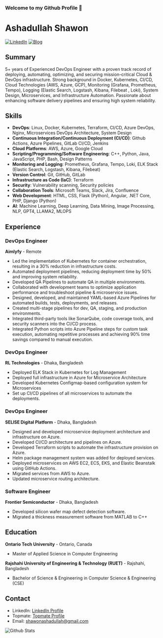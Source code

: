 ### Welcome to my Github Profile 👋

<!--
**shawon100/shawon100** is a ✨ _special_ ✨ repository because its `README.md` (this file) appears on your GitHub profile.

Here are some ideas to get you started:

- 🔭 I’m currently working as a Software Engineer
- 🌱 I’m currently learning ...
- 👯 I’m looking to collaborate on ...
- 🤔 I’m looking for help with ...
- 💬 Ask me about ...
- 📫 How to reach me: ...
- 😄 Pronouns: ...
- ⚡ Fun fact: ...
-->

# Ashadullah Shawon
[![LinkedIn](https://img.shields.io/badge/LinkedIn-Ashadullah%20Shawon-blue)](https://www.linkedin.com/in/ashadullah-shawon-b51606aa/)
[![Blog](https://img.shields.io/badge/Blog-shawonruet-green)](https://shawonruet.com)


## Summary

5+ years of Experienced DevOps Engineer with a proven track record of deploying, automating, optimizing, and securing mission-critical Cloud & DevOps infrastructure. Strong background in Docker, Kubernetes, CI/CD, Cloud Technologies (AWS, Azure, GCP), Monitoring (Grafana, Prometheus, Tempo), Logging (Elastic Search, Logstash, Kibana, Filebeat , Loki), System Design, Microservices, and Infrastructure Automation. Passionate about enhancing software delivery pipelines and ensuring high system reliability.

## Skills

- **DevOps**: Linux, Docker, Kubernetes, Terraform, CI/CD, Azure DevOps, Nginx, Microservices DevOps Architecture, System Design
- **Continuous Integration/Continuous Deployment (CI/CD)**: Github Actions, Azure Pipelines, GitLab CI/CD, Jenkins
- **Cloud Platforms**: AWS, Azure, Google Cloud
- **Scripting/Programming/Software Engineering**: C++, Python, Java, JavaScript, PHP, Bash, Design Patterns
- **Monitoring and Logging**: Prometheus, Grafana, Tempo, Loki, ELK Stack (Elastic Search, Logstash, Kibana, Filebeat)
- **Version Control**: Git, GitHub, GitLab
- **Infrastructure as Code (IaC)**: Terraform
- **Security**: Vulnerability scanning, Security policies
- **Collaboration Tools**: Microsoft Teams, Slack, Jira, Confluence
- **Web Development**: HTML, CSS, Flask (Python), Angular, .NET Core, PHP, Django (Python)
- **AI**: Machine Learning, Deep Learning, Data Mining, Image Processing, NLP, GPT4, LLAMA2, MLOPS

## Experience

### DevOps Engineer
**Aimlyfy** - Remote 
- Led the implementation of Kubernetes for container orchestration, resulting in a 30% reduction in infrastructure costs.
- Automated deployment pipelines, reducing deployment time by 50% and improving system reliability.
- Developed QA Pipelines to automate QA in multiple environments.
- Collaborated with development teams to optimize application performance and troubleshoot pipeline & microservice issues.
- Designed, developed, and maintained YAML-based Azure Pipelines for automated builds, tests, deployments, and releases.
- Created multi-stage pipelines for dev, QA, staging, and production environments.
- Integrated third-party tools like SonarQube, code coverage tools, and security scanners into the CI/CD process.
- Integrated Python scripts into Azure Pipeline steps for custom task execution, automating repetitive processes and achieving 90% time savings compared to manual execution.


### DevOps Engineer
**RL Technologies** - Dhaka, Bangladesh 
- Deployed ELK Stack in Kubernetes for Log Management
- Deployed full infrastructure in Azure for Microservice Architecture
- Developed Kubernetes Configmap-based configuration system for Microservices
- Set up CI/CD pipelines of all microservices to automate the deployments. 

### DevOps Engineer
**SELISE Digital Platform** - Dhaka, Bangladesh
- Designed and developed microservice deployment architecture and infrastructure on Azure.
- Developed CI/CD architecture and pipelines on Azure.
- Developed Terraform scripts to automate the infrastructure provision on Azure.
- Helm package management system was added for deployed services.
- Deployed microservices on AWS EC2, ECS, EKS, and Elastic Beanstalk using GitHub Actions.
- Migrated services from AWS to Azure.
- Updated microservice routing architecture.

### Software Engineer
**Frontier Semiconductor** - Dhaka, Bangladesh
- Developed silicon wafer map defect detection software.
- Migrated a thickness measurement software from MATLAB to C++

## Education
**Ontario Tech University** - Ontario, Canada
- Master of Applied Science in Computer Engineering
  
**Rajshahi University of Engineering & Technology (RUET)** - Rajshahi, Bangladesh 
- Bachelor of Science & Engineering in Computer Science & Engineering (CSE)
 

## Contact

- LinkedIn: [LinkedIn Profile](https://www.linkedin.com/in/ashadullah-shawon-b51606aa/)
- Topmate: [Topmate Profile](https://topmate.io/ashadullah_shawon/431597)
- Email: shawonashadullah@gmail.com
  
![Github Stats](https://github-readme-stats.vercel.app/api?username=shawon100)
